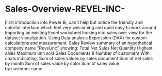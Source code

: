 # Sales-Overview-REVEL-INC-
First introduction into Power Bi, can't help but notice the friendly and colorful
interface which feel very welcoming and quiet easy to work around. Importing an
existing Excel worksheet looking into sales over view for the dataset visualization.
Using Data analysis Expression (DAX) for custom calculations and measurement.
Sales Review summary of an hypothetical company name "Revel,inc" showing:
Total Net Sales
Net Quantity
Highest sales
Maximum unit sold
Sales Documents &
Number of customers
With chats indicating:
Sum of sales values by sales document
Sum of net sales by month
Sum of sales value by color
Sum of sales value by customer name.
